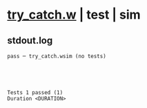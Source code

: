 # [try_catch.w](../../../../../examples/tests/valid/try_catch.w) | test | sim

## stdout.log
```log
pass ─ try_catch.wsim (no tests)
 




Tests 1 passed (1) 
Duration <DURATION>

```

